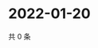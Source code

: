 # 2022-01-20

共 0 条

<!-- BEGIN WEIBO -->
<!-- 最后更新时间 Thu Jan 20 2022 23:08:52 GMT+0800 (China Standard Time) -->

<!-- END WEIBO -->
